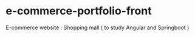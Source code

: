# e-commerce-portfolio-front



E-commerce website
: Shopping mall ( to study Angular and Springboot ) 
